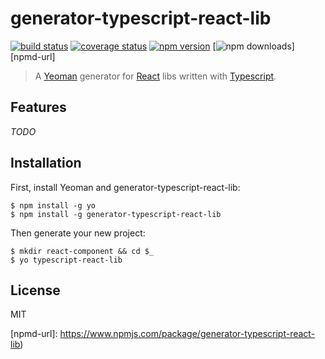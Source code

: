 # generator-typescript-react-lib

[![build status][travis-image]][travis-url]
[![coverage status][codecov-image]][codecov-url]
[![npm version][npmv-image]][npmv-url]
[![npm downloads][npmd-image]][npmd-url]

> A [Yeoman](http://yeoman.io) generator for [React](https://reactjs.org) libs written with [Typescript](https://www.typescriptlang.org).

## Features

_TODO_

## Installation

First, install Yeoman and generator-typescript-react-lib:

```
$ npm install -g yo
$ npm install -g generator-typescript-react-lib
```

Then generate your new project:

```
$ mkdir react-component && cd $_
$ yo typescript-react-lib
```

## License

MIT

[travis-image]: https://img.shields.io/travis/tanem/generator-typescript-react-lib/master.svg?style=flat-square
[travis-url]: https://travis-ci.org/tanem/generator-typescript-react-lib
[codecov-image]: https://img.shields.io/codecov/c/github/tanem/generator-typescript-react-lib.svg?style=flat-square
[codecov-url]: https://codecov.io/gh/tanem/generator-typescript-react-lib
[npmv-image]: https://img.shields.io/npm/v/generator-typescript-react-lib.svg?style=flat-square
[npmv-url]: https://www.npmjs.com/package/generator-typescript-react-lib
[npmd-image]: (https://img.shields.io/npm/dm/generator-typescript-react-lib.svg?style=flat-square)
[npmd-url]: https://www.npmjs.com/package/generator-typescript-react-lib)
